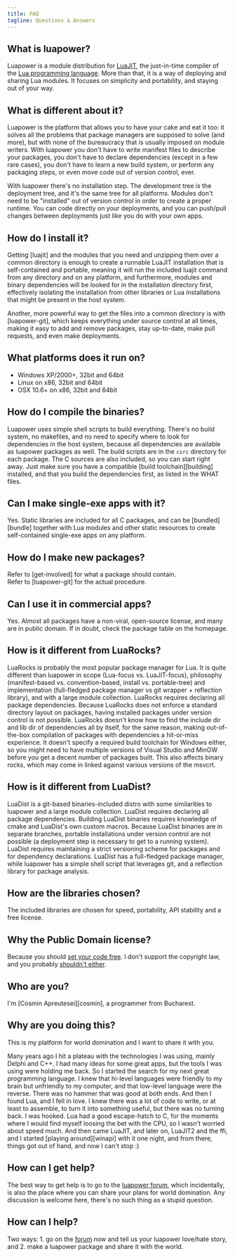 ```yaml
---
title: FAQ
tagline: Questions & Answers
---
```


## What is luapower?

Luapower is a module distribution for [LuaJIT](http://luajit.org/luajit.html),
the just-in-time compiler of the [Lua programming language](http://lua.org/about.html).
More than that, it is a way of deploying and sharing Lua modules. It focuses
on simplicity and portability, and staying out of your way.

## What is different about it?

Luapower is the platform that allows you to have your cake and eat it too:
it solves all the problems that package managers are supposed to solve
(and more), but with none of the bureaucracy that is usually imposed
on module writers. With luapower you don't have to write manifest files to
describe your packages, you don't have to declare dependencies (except in a
few rare cases), you don't have to learn a new build system, or perform any
packaging steps, or even move code out of version control, ever.

With luapower there's no installation step. The development tree
_is_ the deployment tree, and it's the same tree for all platforms.
Modules don't need to be "installed" out of version control in order to
create a proper runtime. You can code directly on your deployments,
and you can push/pull changes between deployments just like you do with
your own apps.

## How do I install it?

Getting [luajit] and the modules that you need and unzipping them over a
common directory is enough to create a runnable LuaJIT installation that
is self-contained and portable, meaning it will run the included luajit
command from any directory and on any platform, and furthermore, modules
and binary dependencies will be looked for in the installation directory
first, effectively isolating the installation from other libraries or Lua
installations that might be present in the host system.

Another, more powerful way to get the files into a common directory is with
[luapower-git], which keeps everything under source control at all times,
making it easy to add and remove packages, stay up-to-date, make pull
requests, and even make deployments.

## What platforms does it run on?

  * Windows XP/2000+, 32bit and 64bit
  * Linux on x86, 32bit and 64bit
  * OSX 10.6+ on x86, 32bit and 64bit

## How do I compile the binaries?

Luapower uses simple shell scripts to build everything. There's no build
system, no makefiles, and no need to specify where to look for dependencies
in the host system, because all dependencies are available as luapower
packages as well. The build scripts are in the `csrc` directory for each
package. The C sources are also included, so you can start right away.
Just make sure you have a compatible [build toolchain][building] installed,
and that you build the dependencies first, as listed in the WHAT files.

## Can I make single-exe apps with it?

Yes. Static libraries are included for all C packages, and can be
[bundled][bundle] together with Lua modules and other static resources
to create self-contained single-exe apps on any platform.

## How do I make new packages?

Refer to [get-involved] for what a package should contain.<br>
Refer to [luapower-git] for the actual procedure.

## Can I use it in commercial apps?

Yes. Almost all packages have a non-viral, open-source license, and many
are in public domain. If in doubt, check the package table on the homepage.

## How is it different from LuaRocks?

LuaRocks is probably the most popular package manager for Lua. It is quite
different than luapower in scope (Lua-focus vs. LuaJIT-focus), philosophy
(manifest-based vs. convention-based, install vs. portable-tree) and
implementation (full-fledged package manager vs git wrapper +
reflection library), and with a large module collection. LuaRocks
requires declaring all package dependencies. Because LuaRocks does not enforce
a standard directory layout on packages, having installed packages under
version control is not possible. LuaRocks doesn't know how to find the
include dir and lib dir of dependencies all by itself, for the same reason,
making out-of-the-box compilation of packages with dependencies a hit-or-miss
experience. It doesn't specify a required build toolchain for Windows either,
so you might need to have multiple versions of Visual Studio and MinGW before
you get a decent number of packages built. This also affects binary rocks,
which may come in linked against various versions of the msvcrt.

## How is it different from LuaDist?

LuaDist is a git-based binaries-included distro with some similarities
to luapower and a large module collection. LuaDist requires declaring
all package dependencies. Building LuaDist binaries requires knowledge of
cmake and LuaDist's own custom macros. Because LuaDist binaries are in
separate branches, portable installations under version control are not
possible (a deployment step is necessary to get to a running system). LuaDist
requires maintaining a strict versioning scheme for packages and for
dependency declarations. LuaDist has a full-fledged package manager, while
luapower has a simple shell script that leverages git, and a reflection
library for package analysis.

## How are the libraries chosen?

The included libraries are chosen for speed, portability, API stability
and a free license.

## Why the Public Domain license?

Because you should [set your code free](http://unlicense.org).
I don't support the copyright law, and you probably
[shouldn't either][against ip].

[against ip]:  http://www.stephankinsella.com/publications/#againstip

## Who are you?

I'm [Cosmin Apreutesei][cosmin], a programmer from Bucharest.

## Why are you doing this?

This is my platform for world domination and I want to share it with you.

Many years ago I hit a plateau with the technologies I was using, mainly
Delphi and C++. I had many ideas for some great apps, but the tools I was
using were holding me back. So I started the search for my next great
programming language. I knew that hi-level languages were friendly to my
brain but unfriendly to my computer, and that low-level language were
the reverse. There was no hammer that was good at both ends.
And then I found Lua, and I fell in love. I knew there was a lot of
code to write, or at least to assemble, to turn it into something useful, but
there was no turning back. I was hooked. Lua had a good escape-hatch to C,
for the moments where I would find myself loosing the bet with the CPU,
so I wasn't worried about speed much. And then came LuaJIT, and later on,
LuaJIT2 and the ffi, and I started [playing around][winapi] with it one
night, and from there, things got out of hand, and now I can't stop :)

## How can I get help?

The best way to get help is to go to the [luapower forum](http://luapower.org),
which incidentally, is also the place where you can share your plans for
world domination. Any discussion is welcome here, there's no such thing
as a stupid question.

## How can I help?

Two ways: 1. go on the [forum](http://luapower.org) _now_ and tell us your
luapower love/hate story, and 2. make a luapower package and share it with
the world.
